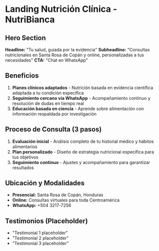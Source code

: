 # Landing Nutrición Clínica - NutriBianca

## Hero Section

**Headline:** "Tu salud, guiada por la evidencia"
**Subheadline:** "Consultas nutricionales en Santa Rosa de Copán y online, personalizadas a tus necesidades"
**CTA:** "Chat en WhatsApp"

## Beneficios

1. **Planes clínicos adaptados** - Nutrición basada en evidencia científica adaptada a tu condición específica
2. **Seguimiento cercano vía WhatsApp** - Acompañamiento continuo y resolución de dudas en tiempo real
3. **Educación basada en ciencia** - Aprende sobre alimentación con información respaldada por investigación

## Proceso de Consulta (3 pasos)

1. **Evaluación inicial** - Análisis completo de tu historial médico y hábitos alimentarios
2. **Plan personalizado** - Diseño de estrategia nutricional específica para tus objetivos
3. **Seguimiento continuo** - Ajustes y acompañamiento para garantizar resultados

## Ubicación y Modalidades

- **Presencial:** Santa Rosa de Copán, Honduras
- **Online:** Consultas virtuales para toda Centroamérica
- **WhatsApp:** +504 3217-7256

## Testimonios (Placeholder)

- "Testimonial 1 placeholder"
- "Testimonial 2 placeholder"
- "Testimonial 3 placeholder"

